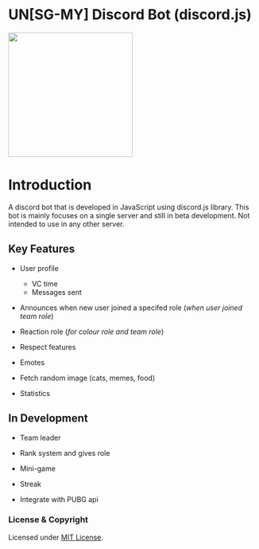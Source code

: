 # UN[SG-MY] Discord Bot (discord.js)

<img src="https://user-images.githubusercontent.com/50593529/60682921-c5757300-9ec7-11e9-9e75-a931cfcfb761.png" width="250">

# **Introduction**

A discord bot that is developed in JavaScript using discord.js library. This bot is mainly focuses on a single server and still in beta development. Not intended to use in any other server.

## Key Features  

* User profile
  * VC time
  * Messages sent

* Announces when new user joined a specifed role (*when user joined team role*)


* Reaction role (*for colour role and team role*)

* Respect features

* Emotes

* Fetch random image (cats, memes, food)

* Statistics


## In Development

* Team leader

* Rank system and gives role 

* Mini-game

* Streak

* Integrate with PUBG api

### License & Copyright

Licensed under [MIT License](LICENSE).

